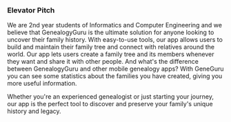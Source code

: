 ### Elevator Pitch

We are 2nd year students of Informatics and Computer Engineering and we believe that GenealogyGuru is the ultimate solution for anyone looking to uncover their family history. With easy-to-use tools, our app allows users to build and maintain their family tree and connect with relatives around the world. Our app lets users create a family tree and its members whenever they want and share it with other people. And what's the difference between GenealogyGuru and other mobile genealogy apps? With GeneGuru you can see some statistics about the families you have created, giving you more useful information.

Whether you're an experienced genealogist or just starting your journey, our app is the perfect tool to discover and preserve your family's unique history and legacy.
